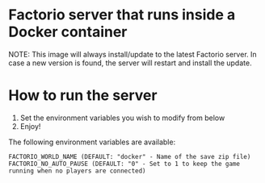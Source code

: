 # Factorio server that runs inside a Docker container

NOTE: This image will always install/update to the latest Factorio server. In case a new version is found, the server will restart and install the update.

# How to run the server
1. Set the environment variables you wish to modify from below
2. Enjoy!

The following environment variables are available:
```
FACTORIO_WORLD_NAME (DEFAULT: "docker" - Name of the save zip file)
FACTORIO_NO_AUTO_PAUSE (DEFAULT: "0" - Set to 1 to keep the game running when no players are connected)
```

